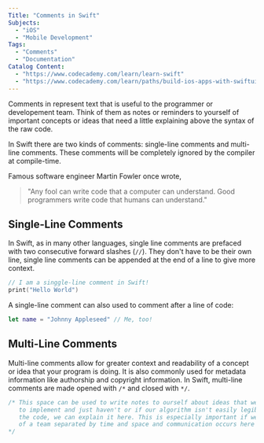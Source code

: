 ```yaml
---
Title: "Comments in Swift"
Subjects:
  - "iOS"
  - "Mobile Development"
Tags:
  - "Comments"
  - "Documentation"
Catalog Content:
  - "https://www.codecademy.com/learn/learn-swift"
  - "https://www.codecademy.com/learn/paths/build-ios-apps-with-swiftui"
---
```


Comments in represent text that is useful to the programmer or developement team. Think of them as notes or reminders to yourself of important concepts or ideas that need a little explaining above the syntax of the raw code. 

In Swift there are two kinds of comments: single-line comments and multi-line comments. These comments will be completely ignored by the compiler at compile-time. 

Famous software engineer Martin Fowler once wrote, 
> "Any fool can write code that a computer can understand. Good programmers write code that humans can understand."

## Single-Line Comments

In Swift, as in many other languages, single line comments are prefaced with two consecutive forward slashes (`//`). They don't have to be their own line, single line comments can be appended at the end of a line to give more context.

```swift
// I am a singgle-line comment in Swift!
print("Hello World")
```

A single-line comment can also used to comment after a line of code:

```swift
let name = "Johnny Appleseed" // Me, too!
```

## Multi-Line Comments

Multi-line comments allow for greater context and readability of a concept or idea that your program is doing. It is also commonly used for metadata information like authorship and copyright information. In Swift, multi-line comments are made opened with `/*` and closed with `*/`.

```swift
/* This space can be used to write notes to ourself about ideas that we want 
   to implement and just haven't or if our algorithm isn't easily legible through
   the code, we can explain it here. This is especially important if we are part
   of a team separated by time and space and communication occurs here instead of an office.
*/
```

